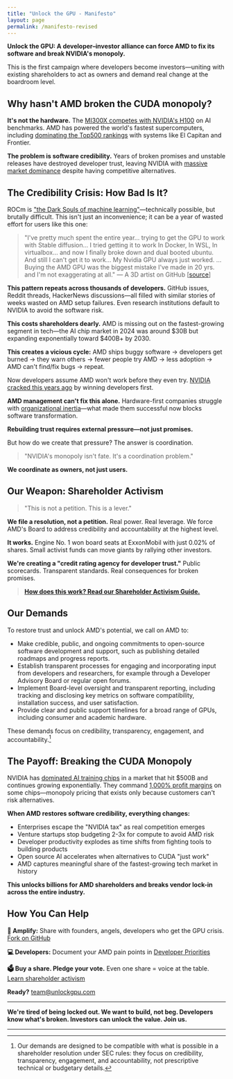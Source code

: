 ```yaml
---
title: "Unlock the GPU - Manifesto"
layout: page
permalink: /manifesto-revised
---
```


**Unlock the GPU: A developer–investor alliance can force AMD to fix its software and break NVIDIA's monopoly.**

This is the first campaign where developers become investors—uniting with existing shareholders to act as owners and demand real change at the boardroom level.

## Why hasn't AMD broken the CUDA monopoly?

**It's not the hardware.** The [MI300X competes with NVIDIA's H100](https://semianalysis.com/2025/05/23/amd-vs-nvidia-inference-benchmark-who-wins-performance-cost-per-million-tokens/) on AI benchmarks. AMD has powered the world's fastest supercomputers, including [dominating the Top500 rankings](https://www.nextplatform.com/2024/11/18/amd-now-has-more-compute-on-the-top500-than-nvidia/) with systems like El Capitan and Frontier.

**The problem is software credibility.** Years of broken promises and unstable releases have destroyed developer trust, leaving NVIDIA with [massive market dominance](https://www.cnbc.com/2024/10/14/nvidia-shares-hit-a-record-as-chipmaker-market-cap-tops-3point4-trillion.html) despite having competitive alternatives.

## The Credibility Crisis: How Bad Is It?

ROCm is ["the Dark Souls of machine learning"](https://linustechtips.com/topic/1603733-rocm-is-the-dark-souls-of-machine-learning/)—technically possible, but brutally difficult. This isn't just an inconvenience; it can be a year of wasted effort for users like this one:

> "I've pretty much spent the entire year... trying to get the GPU to work with Stable diffusion... I tried getting it to work In Docker, In WSL, In virtualbox... and now I finally broke down and dual booted ubuntu. And still I can't get it to work... My Nvidia GPU always just worked. ... Buying the AMD GPU was the biggest mistake I've made in 20 yrs. and I'm not exaggerating at all." — A 3D artist on GitHub [[source](https://github.com/ROCm/ROCm/issues/2754)]

**This pattern repeats across thousands of developers.** GitHub issues, Reddit threads, HackerNews discussions—all filled with similar stories of weeks wasted on AMD setup failures. Even research institutions default to NVIDIA to avoid the software risk.

**This costs shareholders dearly.** AMD is missing out on the fastest-growing segment in tech—the AI chip market in 2024 was around $30B but expanding exponentially toward $400B+ by 2030.

**This creates a vicious cycle:** AMD ships buggy software → developers get burned → they warn others → fewer people try AMD → less adoption → AMD can't find/fix bugs → repeat.

Now developers assume AMD won't work before they even try. [NVIDIA cracked this years ago](https://d3.harvard.edu/platform-digit/submission/nvidias-winning-platform-strategy-with-cuda/) by winning developers first.

**AMD management can't fix this alone.** Hardware-first companies struggle with [organizational inertia](https://www.iese.edu/insight/articles/inertia-management-challenge-digital-transformation/)—what made them successful now blocks software transformation.

**Rebuilding trust requires external pressure—not just promises.**

But how do we create that pressure? The answer is coordination.

> "NVIDIA's monopoly isn't fate. It's a coordination problem."

**We coordinate as owners, not just users.**

## Our Weapon: Shareholder Activism

> "This is not a petition. This is a lever."

**We file a resolution, not a petition.** Real power. Real leverage. We force AMD's Board to address credibility and accountability at the highest level.

**It works.** Engine No. 1 won board seats at ExxonMobil with just 0.02% of shares. Small activist funds can move giants by rallying other investors.

**We're creating a "credit rating agency for developer trust."** Public scorecards. Transparent standards. Real consequences for broken promises.

> [**How does this work? Read our Shareholder Activism Guide.**](/activism/)  

## Our Demands

To restore trust and unlock AMD's potential, we call on AMD to:

- Make credible, public, and ongoing commitments to open-source software development and support, such as publishing detailed roadmaps and progress reports.
- Establish transparent processes for engaging and incorporating input from developers and researchers, for example through a Developer Advisory Board or regular open forums.
- Implement Board-level oversight and transparent reporting, including tracking and disclosing key metrics on software compatibility, installation success, and user satisfaction.
- Provide clear and public support timelines for a broad range of GPUs, including consumer and academic hardware.

These demands focus on credibility, transparency, engagement, and accountability.[^1]

## The Payoff: Breaking the CUDA Monopoly

NVIDIA has [dominated AI training chips](https://www.cnbc.com/2024/10/14/nvidia-shares-hit-a-record-as-chipmaker-market-cap-tops-3point4-trillion.html) in a market that hit $500B and continues growing exponentially. They command [1,000% profit margins](https://www.tomshardware.com/news/nvidia-makes-1000-profit-on-h100-gpus-report) on some chips—monopoly pricing that exists only because customers can't risk alternatives.

**When AMD restores software credibility, everything changes:**
- Enterprises escape the "NVIDIA tax" as real competition emerges
- Venture startups stop budgeting 2-3x for compute to avoid AMD risk  
- Developer productivity explodes as time shifts from fighting tools to building products
- Open source AI accelerates when alternatives to CUDA "just work"
- AMD captures meaningful share of the fastest-growing tech market in history

**This unlocks billions for AMD shareholders and breaks vendor lock-in across the entire industry.**

## How You Can Help

**🚀 Amplify:** Share with founders, angels, developers who get the GPU crisis. [Fork on GitHub](https://github.com/UnlockGPU/UnlockGPU)

**💻 Developers:** Document your AMD pain points in [Developer Priorities](/priorities/)

**🗳️ Buy a share. Pledge your vote.** Even one share = voice at the table. [Learn shareholder activism](/activism/)

**Ready?** [team@unlockgpu.com](mailto:team@unlockgpu.com)

---

**We're tired of being locked out. We want to build, not beg. Developers know what's broken. Investors can unlock the value. Join us.** 

---

[^1]: Our demands are designed to be compatible with what is possible in a shareholder resolution under SEC rules: they focus on credibility, transparency, engagement, and accountability, not prescriptive technical or budgetary details. 